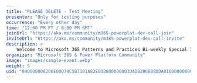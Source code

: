 ```yaml
---
title: "PLEASE DELETE - Test Meeting"
presenter: "Only for testing purposes"
occurrence: "Every other day"
time: "12:00 PM PT / 8:00 PM GMT"
joinUrl: "https://aka.ms/community/m365-powerplat-dev-call-join"
inviteUrl: "https://aka.ms/community/m365-powerplat-dev-call-invite"
description: >
    Welcome to Microsoft 365 Patterns and Practices Bi-weekly Special Interest Group call around Microsoft 365 General developer topics. Topics covered in this call are solution designs, provisioning, Microsoft Teams, SharePoint, Online, Power Platform etc. across the platform with updates from Microsoft and 2-3 live demos.
organizer: "Microsoft 365 & Power Platform Community"
image: "images/sample-event.webp"
weight: 5
uid: "040000008200E00074C5B7101A82E008000000003DADB286B88DDA01000000000000000010000000CAE180660514504D8FEE060CF40A7A57"
---
```

